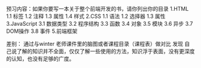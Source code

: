 预习内容：如果你要写一本关于整个前端开发的书，请你列出你的目录
1.HTML
  1.1 标签
  1.2 注释
  1.3 属性
  1.4 样式
2.CSS
  1.1 语法
  1.2 选择器
  1.3 属性
3.JavaScript
  3.1 数据类型
  3.2 程序结构
  3.3 函数
  3.4 对象
  3.5 模块
  3.6 异步
  3.7 DOM操作
  3.8 事件
5.前端框架

差别： 通过与winter 老师课件里的脑图或者课程目录（课程表）做对比 发现 自己说了解的知识并不全面，仅仅了解一些使用的方法，知识浮于表面，没有更深度的认知，也没有足够的广度。